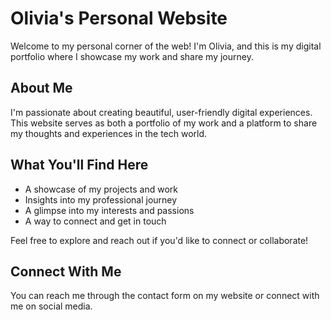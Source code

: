 # Olivia's Personal Website

Welcome to my personal corner of the web! I'm Olivia, and this is my digital portfolio where I showcase my work and share my journey.

## About Me

I'm passionate about creating beautiful, user-friendly digital experiences. This website serves as both a portfolio of my work and a platform to share my thoughts and experiences in the tech world.

## What You'll Find Here

- A showcase of my projects and work
- Insights into my professional journey
- A glimpse into my interests and passions
- A way to connect and get in touch

Feel free to explore and reach out if you'd like to connect or collaborate!

## Connect With Me

You can reach me through the contact form on my website or connect with me on social media.
